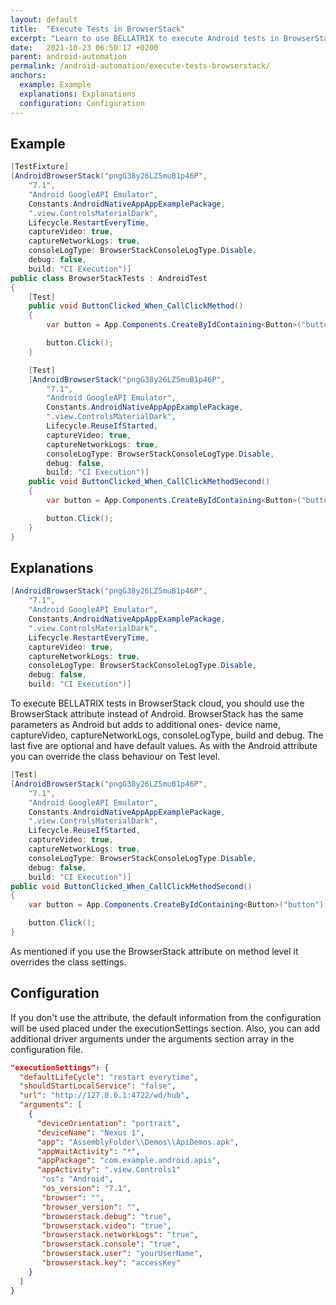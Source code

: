 ```yaml
---
layout: default
title:  "Execute Tests in BrowserStack"
excerpt: "Learn to use BELLATRIX to execute Android tests in BrowserStack."
date:   2021-10-23 06:50:17 +0200
parent: android-automation
permalink: /android-automation/execute-tests-browserstack/
anchors:
  example: Example
  explanations: Explanations
  configuration: Configuration
---
```

Example
-------
```csharp
[TestFixture]
[AndroidBrowserStack("pngG38y26LZ5muB1p46P",
    "7.1",
    "Android GoogleAPI Emulator",
    Constants.AndroidNativeAppAppExamplePackage,
    ".view.ControlsMaterialDark",
    Lifecycle.RestartEveryTime,
    captureVideo: true,
    captureNetworkLogs: true,
    consoleLogType: BrowserStackConsoleLogType.Disable,
    debug: false,
    build: "CI Execution")]
public class BrowserStackTests : AndroidTest
{
    [Test]
    public void ButtonClicked_When_CallClickMethod()
    {
        var button = App.Components.CreateByIdContaining<Button>("button");

        button.Click();
    }

    [Test]
    [AndroidBrowserStack("pngG38y26LZ5muB1p46P",
        "7.1",
        "Android GoogleAPI Emulator",
        Constants.AndroidNativeAppAppExamplePackage,
        ".view.ControlsMaterialDark",
        Lifecycle.ReuseIfStarted,
        captureVideo: true,
        captureNetworkLogs: true,
        consoleLogType: BrowserStackConsoleLogType.Disable,
        debug: false,
        build: "CI Execution")]
    public void ButtonClicked_When_CallClickMethodSecond()
    {
        var button = App.Components.CreateByIdContaining<Button>("button");

        button.Click();
    }
}
```

Explanations
------------
```csharp
[AndroidBrowserStack("pngG38y26LZ5muB1p46P",
    "7.1",
    "Android GoogleAPI Emulator",
    Constants.AndroidNativeAppAppExamplePackage,
    ".view.ControlsMaterialDark",
    Lifecycle.RestartEveryTime,
    captureVideo: true,
    captureNetworkLogs: true,
    consoleLogType: BrowserStackConsoleLogType.Disable,
    debug: false,
    build: "CI Execution")]
```
To execute BELLATRIX tests in BrowserStack cloud, you should use the BrowserStack attribute instead of Android. BrowserStack has the same parameters as Android but adds to additional ones- device name, captureVideo, captureNetworkLogs, consoleLogType, build and debug. The last five are optional and have default values. As with the Android attribute you can override the class behaviour on Test level.
```csharp
[Test]
[AndroidBrowserStack("pngG38y26LZ5muB1p46P",
    "7.1",
    "Android GoogleAPI Emulator",
    Constants.AndroidNativeAppAppExamplePackage,
    ".view.ControlsMaterialDark",
    Lifecycle.ReuseIfStarted,
    captureVideo: true,
    captureNetworkLogs: true,
    consoleLogType: BrowserStackConsoleLogType.Disable,
    debug: false,
    build: "CI Execution")]
public void ButtonClicked_When_CallClickMethodSecond()
{
    var button = App.Components.CreateByIdContaining<Button>("button");

    button.Click();
}
```
As mentioned if you use the BrowserStack attribute on method level it overrides the class settings.

Configuration
------------
If you don't use the attribute, the default information from the configuration will be used placed under the executionSettings section. Also, you can add additional driver arguments under the arguments section array in the configuration file.
```json
"executionSettings": {
  "defaultLifeCycle": "restart everytime",
  "shouldStartLocalService": "false",
  "url": "http://127.0.0.1:4722/wd/hub",
  "arguments": [
    {
      "deviceOrientation": "portrait",
      "deviceName": "Nexus 1",
      "app": "AssemblyFolder\\Demos\\ApiDemos.apk",
      "appWaitActivity": "*",
      "appPackage": "com.example.android.apis",
      "appActivity": ".view.Controls1"
       "os": "Android",
       "os_version": "7.1",
       "browser": "",
       "browser_version": "",
       "browserstack.debug": "true",
       "browserstack.video": "true",
       "browserstack.networkLogs": "true",
       "browserstack.console": "true",
       "browserstack.user": "yourUserName",
       "browserstack.key": "accessKey"
    }
  ]
}
```